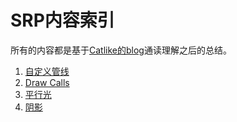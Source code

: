 # SRP内容索引  
所有的内容都是基于[Catlike的blog](https://catlikecoding.com/unity/tutorials/custom-srp/)通读理解之后的总结。  
1. [自定义管线](./SRP.md)  
2. [Draw Calls](./DrawCalls.md)  
3. [平行光](./DirectionalLights.md)  
4. [阴影](./Shadow/Shadow.md)  


